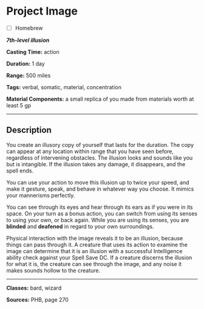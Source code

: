 # Project Image

- [ ] Homebrew

***7th-level illusion***

**Casting Time:** action

**Duration:** 1 day

**Range:** 500 miles

**Tags:** verbal, somatic, material, concentration

**Material Components:** a small replica of you made from materials worth at least 5 gp

---

## Description
You create an illusory copy of yourself that lasts for the duration.
The copy can appear at any location within range that you have seen before, regardless of intervening obstacles.
The illusion looks and sounds like you but is intangible.
If the illusion takes any damage, it disappears, and the spell ends.

You can use your action to move this illusion up to twice your speed, and make it gesture, speak, and behave in whatever way you choose.
It mimics your mannerisms perfectly.

You can see through its eyes and hear through its ears as if you were in its space.
On your turn as a bonus action, you can switch from using its senses to using your own, or back again.
While you are using its senses, you are **blinded** and **deafened** in regard to your own surroundings.

Physical interaction with the image reveals it to be an illusion, because things can pass through it.
A creature that uses its action to examine the image can determine that it is an illusion with a successful Intelligence ability check against your Spell Save DC.
If a creature discerns the illusion for what it is, the creature can see through the image, and any noise it makes sounds hollow to the creature.

---

**Classes:** bard, wizard

**Sources:** PHB, page 270
